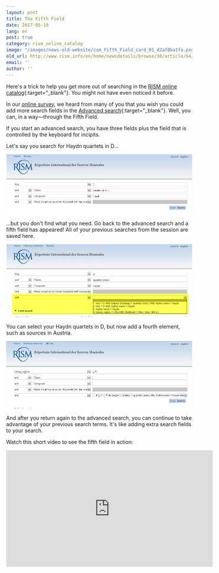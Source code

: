 ```yaml
---
layout: post
title: The Fifth Field
date: 2017-05-10
lang: en
post: true
category: rism_online_catalog
image: "/images/news-old-website/csm_Fifth_Field_card_01_d2af8ba1fa.png"
old_url: http://www.rism.info/en/home/newsdetails/browse/30/article/64/the-fifth-field.html
email: ''
author: ''
---
```


Here's a trick to help you get more out of searching in the [RISM online catalog](https://opac.rism.info/){:target="_blank"}. You might not have even noticed it before.

In our [online survey](/community/survey.html), we heard from many of you that you wish you could add more search fields in the [Advanced search](https://opac.rism.info/metaopac/start.do?View=rism&SearchType=2&Language=en){:target="_blank"}. Well, you can, in a way—through the Fifth Field.

If you start an advanced search, you have three fields plus the field that is controlled by the keyboard for incipits.

Let's say you search for Haydn quartets in D...

![Advanced search](/resources-old-website/news/Fuenftes_Feld1.jpg)

...but you don't find what you need. Go back to the advanced search and a fifth field has appeared! All of your previous searches from the session are saved here.

![Fifth field](/resources-old-website/news/Fuenftes_Feld2_1010_x_395.jpg)

You can select your Haydn quartets in D, but now add a fourth element, such as sources in Austria.

![Fifth field with more search terms](/resources-old-website/news/Fuenftes_Feld3_1007_x_363.jpg)

And after you return again to the advanced search, you can continue to take advantage of your previous search terms. It's like adding extra search fields to your search.


Watch this short video to see the fifth field in action:

<iframe width="560" height="315" src="https://www.youtube.com/embed/bG-pSRWISMU" frameborder="0" allow="accelerometer; autoplay; clipboard-write; encrypted-media; gyroscope; picture-in-picture" allowfullscreen></iframe>